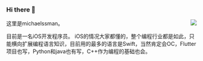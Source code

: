 ### Hi there 👋

<!--
**michaelssman/michaelssman** is a ✨ _special_ ✨ repository because its `README.md` (this file) appears on your GitHub profile.

Here are some ideas to get you started:

- 🔭 I’m currently working on ...
- 🌱 I’m currently learning ...
- 👯 I’m looking to collaborate on ...
- 🤔 I’m looking for help with ...
- 💬 Ask me about ...
- 📫 How to reach me: ...
- 😄 Pronouns: ...
- ⚡ Fun fact: ...
-->

<a href="https://github.com/michaelssman">
  <img align="right" src="https://github-readme-stats.vercel.app/api/top-langs/?username=michaelssman" />
</a>

这里是michaelssman。

目前是一名iOS开发程序员。
iOS的情况大家都懂的，整个编程行业都是如此，只能横向扩展编程语言知识，目前用的最多的语言是Swift，当然肯定会OC，Flutter项目也写，Python和java也有写，C++作为编程的基础也会。
